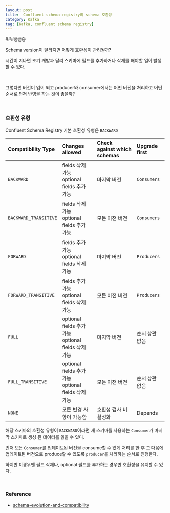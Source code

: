 ```yaml
---
layout: post
title:  Confluent schema registry의 schema 호환성
category: Kafka
tag: [Kafka, confluent schema registry]
---
```


###궁금증

Schema version이 달라지면 어떻게 호환성이 관리될까? 

시간이 지나면 초기 개발과 달리 스키마에 필드를 추가하거나 삭제를 해야할 일이 발생할 수 있다.

<br> 

그렇다면 버전이 업이 되고 producer와 consumer에서는 어떤 버전을 처리하고 어떤 순서로 먼저 반영을 하는 것이 좋을까?

<br>

### 호환성 유형

Confluent Schema Registry 기본 호환성 유형은 `BACKWARD`

| Compatibility Type    | Changes allowed                                   | Check against which schemas  | Upgrade first |
| :-------------------- | :------------------------------------------------ | :--------------------------- | :------------ |
| `BACKWARD`            | fields 삭제 가능 <br> optional fields 추가 가능       | 마지막 버전                     | `Consumers`   |
| `BACKWARD_TRANSITIVE` | fields 삭제 가능 <br> optional fields 추가 가능       | 모든 이전 버전                   | `Consumers`   |
| `FORWARD`             | fields 추가 가능 <br> optional fields 삭제 가능       | 마지막 버전                     | `Producers`   |
| `FORWARD_TRANSITIVE`  | fields 추가 가능 <br> optional fields 삭제 가능       | 모든 이전 버전                   | `Producers`   |
| `FULL`                | optional fields 추가 가능 <br> optional fields 삭제 가능| 마지막 버전                   | 순서 상관 없음    |
| `FULL_TRANSITIVE`     | optional fields 추가 가능 <br> optional fields 삭제 가능| 모든 이전 버전                | 순서 상관 없음    |
| `NONE`                | 모든 변경 사항이 가능함                                | 호환성 검사 비활성화              | Depends       |


해당 스키마의 호환성 유형이 `BACKWARD`이라면 새 스키마를 사용하는 `Consumer`가 마지막 스키마로 생성 된 데이터를 읽을 수 있다.

먼저 모든 `Consumer`를 업데이트된 버전을 consume할 수 있게 처리를 한 후 그 다음에 업데이트된 버전으로 produce할 수 있도록 `producer`를 처리하는 순서로 진행한다.

하지만 이경우엔 필드 삭제나, optional 필드를 추가하는 경우만 호환성을 유지할 수 있다.

<br>


### Reference
* [schema-evolution-and-compatibility](https://docs.confluent.io/current/schema-registry/avro.html#schema-evolution-and-compatibility)
